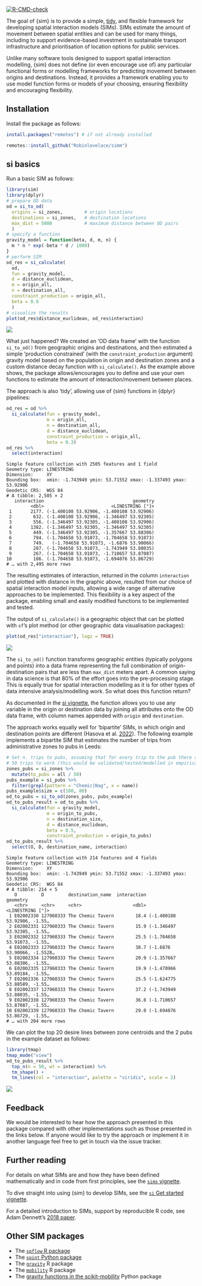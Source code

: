 <!-- badges: start -->

[![R-CMD-check](https://github.com/Robinlovelace/simm/workflows/R-CMD-check/badge.svg)](https://github.com/Robinlovelace/simm/actions)
<!-- badges: end -->

The goal of {sim} is to provide a simple,
[tidy](https://www.tidyverse.org/), and flexible framework for
developing spatial interaction models (SIMs). SIMs estimate the amount
of movement between spatial entities and can be used for many things,
including to support evidence-based investment in sustainable transport
infrastructure and prioritisation of location options for public
services.

Unlike many software tools designed to support spatial interaction
modelling, {sim} does not define (or even encourage use of) any
particular functional forms or modelling frameworks for predicting
movement between origins and destinations. Instead, it provides a
framework enabling you to use model function forms or models of your
choosing, ensuring flexibility and encouraging flexibility.

## Installation

Install the package as follows:

``` r
install.packages("remotes") # if not already installed
```

``` r
remotes::install_github("Robinlovelace/simm")
```

<!-- # Implementations in other languages -->

## si basics

Run a basic SIM as follows:

``` r
library(sim)
library(dplyr)
# prepare OD data
od = si_to_od(
  origins = si_zones,        # origin locations
  destinations = si_zones,   # destination locations
  max_dist = 5000            # maximum distance between OD pairs
  )
# specify a function
gravity_model = function(beta, d, m, n) {
  m * n * exp(-beta * d / 1000)
} 
# perform SIM
od_res = si_calculate(
  od,
  fun = gravity_model,
  d = distance_euclidean,
  m = origin_all,
  n = destination_all,
  constraint_production = origin_all,
  beta = 0.9
  )
# visualize the results
plot(od_res$distance_euclidean, od_res$interaction)
```

![](man/figures/README-distance-1.png)

What just happened? We created an ‘OD data frame’ with the function
`si_to_od()` from geographic origins and destinations, and then
estimated a simple ‘production constrained’ (with the
`constraint_production` argument) gravity model based on the population
in origin and destination zones and a custom distance decay function
with `si_calculate()`. As the example above shows, the package
allows/encourages you to define and use your own functions to estimate
the amount of interaction/movement between places.

The approach is also ‘tidy’, allowing use of {sim} functions in {dplyr}
pipelines:

``` r
od_res = od %>% 
  si_calculate(fun = gravity_model, 
               m = origin_all,
               n = destination_all,
               d = distance_euclidean,
               constraint_production = origin_all,
               beta = 0.3)
od_res %>% 
  select(interaction)
```

    Simple feature collection with 2505 features and 1 field
    Geometry type: LINESTRING
    Dimension:     XY
    Bounding box:  xmin: -1.743949 ymin: 53.71552 xmax: -1.337493 ymax: 53.92906
    Geodetic CRS:  WGS 84
    # A tibble: 2,505 × 2
       interaction                                 geometry
             <dbl>                         <LINESTRING [°]>
     1       2177. (-1.400108 53.92906, -1.400108 53.92906)
     2        632. (-1.400108 53.92906, -1.346497 53.92305)
     3        556. (-1.346497 53.92305, -1.400108 53.92906)
     4       1382. (-1.346497 53.92305, -1.346497 53.92305)
     5        449. (-1.346497 53.92305, -1.357667 53.88306)
     6        794. (-1.704658 53.91073, -1.704658 53.91073)
     7        749.   (-1.704658 53.91073, -1.6876 53.90066)
     8        287. (-1.704658 53.91073, -1.743949 53.88035)
     9        267. (-1.704658 53.91073, -1.710657 53.87087)
    10        186. (-1.704658 53.91073, -1.694076 53.86729)
    # … with 2,495 more rows

The resulting estimates of interaction, returned in the column
`interaction` and plotted with distance in the graphic above, resulted
from our choice of spatial interaction model inputs, allowing a wide
range of alternative approaches to be implemented. This flexibility is a
key aspect of the package, enabling small and easily modified functions
to be implemented and tested.

The output of `si_calculate()` is a geographic object that can be
plotted with `sf`’s plot method (or other geographic data visualisation
packages):

``` r
plot(od_res["interaction"], logz = TRUE)
```

![](man/figures/README-map-1.png)

The `si_to_od()` function transforms geographic entities (typically
polygons and points) into a data frame representing the full combination
of origin-destination pairs that are less than `max_dist` meters apart.
A common saying in data science is that 80% of the effort goes into the
pre-processing stage. This is equally true for spatial interaction
modelling as it is for other types of data intensive analysis/modelling
work. So what does this function return?

As documented in the [si
vignette](https://robinlovelace.github.io/sim/articles/sim.html), the
function allows you to use any variable in the origin or destination
data by joining all attributes onto the OD data frame, with column names
appended with `origin` and `destination`.

The approach works equally well for ‘bipartite’ SIMs, in which origin
and destination points are different (Hasova et
al. [2022](https://lenkahas.com/files/preprint.pdf)). The following
example implements a bipartite SIM that estimates the number of trips
from administrative zones to pubs in Leeds:

``` r
# Set n. trips to pubs, assuming that for every trip to the pub there are
# 50 trips to work (this would be validated/tested/modelled in empirical work)
zones_pubs = si_zones %>% 
  mutate(to_pubs = all / 50)
pubs_example = si_pubs %>% 
  filter(grepl(pattern = "Chemic|Nag", x = name))
pubs_example$size = c(100, 80)
od_to_pubs = si_to_od(zones_pubs, pubs_example)
od_to_pubs_result = od_to_pubs %>% 
  si_calculate(fun = gravity_model, 
               m = origin_to_pubs,
               n = destination_size,
               d = distance_euclidean,
               beta = 0.5,
               constraint_production = origin_to_pubs)
od_to_pubs_result %>% 
  select(O, D, destination_name, interaction)
```

    Simple feature collection with 214 features and 4 fields
    Geometry type: LINESTRING
    Dimension:     XY
    Bounding box:  xmin: -1.743949 ymin: 53.71552 xmax: -1.337493 ymax: 53.92906
    Geodetic CRS:  WGS 84
    # A tibble: 214 × 5
       O         D         destination_name  interaction                    geometry
       <chr>     <chr>     <chr>                   <dbl>            <LINESTRING [°]>
     1 E02002330 127960333 The Chemic Tavern        18.4 (-1.400108 53.92906, -1.55…
     2 E02002331 127960333 The Chemic Tavern        15.9 (-1.346497 53.92305, -1.55…
     3 E02002332 127960333 The Chemic Tavern        25.5 (-1.704658 53.91073, -1.55…
     4 E02002333 127960333 The Chemic Tavern        38.7 (-1.6876 53.90066, -1.5528…
     5 E02002334 127960333 The Chemic Tavern        20.9 (-1.357667 53.88306, -1.55…
     6 E02002335 127960333 The Chemic Tavern        19.9 (-1.470966 53.89184, -1.55…
     7 E02002336 127960333 The Chemic Tavern        25.5 (-1.624775 53.88589, -1.55…
     8 E02002337 127960333 The Chemic Tavern        37.2 (-1.743949 53.88035, -1.55…
     9 E02002338 127960333 The Chemic Tavern        36.8 (-1.710657 53.87087, -1.55…
    10 E02002339 127960333 The Chemic Tavern        29.0 (-1.694076 53.86729, -1.55…
    # … with 204 more rows

We can plot the top 20 desire lines between zone centroids and the 2
pubs in the example dataset as follows:

``` r
library(tmap)
tmap_mode("view")
od_to_pubs_result %>% 
  top_n(n = 50, wt = interaction) %>% 
  tm_shape() +
  tm_lines(col = "interaction", palette = "viridis", scale = 2)
```

![](https://user-images.githubusercontent.com/1825120/168485930-1adf9970-7dc1-4417-891e-2d5a1ec5e170.png)

## Feedback

We would be interested to hear how the approach presented in this
package compared with other implementations such as those presented in
the links below. If anyone would like to try the approach or implement
it in another language feel free to get in touch via the issue tracker.

## Further reading

For details on what SIMs are and how they have been defined
mathematically and in code from first principles, see the [`sims`
vignette](https://robinlovelace.github.io/sim/articles/simms-first-principles.html).

To dive straight into using {sim} to develop SIMs, see the [`si` Get
started vignette](https://robinlovelace.github.io/sim/articles/sim.html).

For a detailed introduction to SIMs, support by reproducible R code, see
Adam Dennett’s [2018 paper](https://doi.org/10.37970/aps.v2i2.38).

## Other SIM packages

-   The [`spflow` R package](https://github.com/LukeCe/spflow)
-   The [`spint` Python
    package](https://spint.readthedocs.io/en/latest/)
-   The [`gravity`](https://cran.r-project.org/package=gravity) R
    package
-   The
    [`mobility`](https://covid-19-mobility-data-network.github.io/mobility/index.html)
    R package
-   The [gravity functions in the
    scikit-mobility](https://scikit-mobility.github.io/scikit-mobility/reference/models.html#module-skmob.models.gravity)
    Python package
